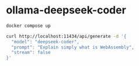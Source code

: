# ollama-deepseek-coder

```bash
docker compose up
```

```bash
curl http://localhost:11434/api/generate -d '{
  "model": "deepseek-coder",
  "prompt": "Explain simply what is WebAssembly",
  "stream": false
}'
```
